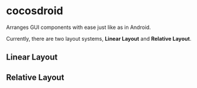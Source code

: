 # cocosdroid

Arranges GUI components with ease just like as in Android.

Currently, there are two layout systems, **Linear Layout** and **Relative Layout**.

## Linear Layout



## Relative Layout
